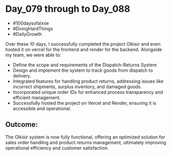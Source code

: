 # Day_079 through to Day_088

- #100daysofalxse 
- #DoingHardThings
- #DailyGrowth

Over these 10 days, I successfully completed the project Olkisir and even hosted it on vercel for the frontend and render for the backend. 
Alongside my team, we were able to:

- Define the scope and requirements of the Dispatch-Returns System
- Design and implement the system to track goods from dispatch to delivery.
- Integrated features for handling product returns, addressing issues like incorrect shipments, surplus inventory, and damaged goods.
- Incorporated unique order IDs for enhanced process transparency and efficient management.
- Successfully hosted the project on Vercel and Render, ensuring it is accessible and operational.

## Outcome:
The Olkisir system is now fully functional, offering an optimized solution for sales order handling and product returns management, ultimately improving operational efficiency and customer satisfaction.
